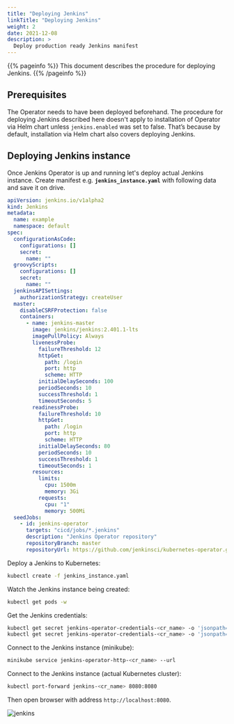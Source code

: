 ```yaml
---
title: "Deploying Jenkins"
linkTitle: "Deploying Jenkins"
weight: 2
date: 2021-12-08
description: >
  Deploy production ready Jenkins manifest
---
```


{{% pageinfo %}}
This document describes the procedure for deploying Jenkins.
{{% /pageinfo %}}


## Prerequisites
The Operator needs to have been deployed beforehand. The procedure for deploying Jenkins described here doesn't apply to
installation of Operator via Helm chart unless `jenkins.enabled` was set to false.
That’s because by default, installation via Helm chart also covers deploying Jenkins.


## Deploying Jenkins instance
Once Jenkins Operator is up and running let's deploy actual Jenkins instance.
Create manifest e.g. **`jenkins_instance.yaml`** with following data and save it on drive.

```yaml
apiVersion: jenkins.io/v1alpha2
kind: Jenkins
metadata:
  name: example
  namespace: default
spec:
  configurationAsCode:
    configurations: []
    secret:
      name: ""
  groovyScripts:
    configurations: []
    secret:
      name: ""
  jenkinsAPISettings:
    authorizationStrategy: createUser
  master:
    disableCSRFProtection: false
    containers:
      - name: jenkins-master
        image: jenkins/jenkins:2.401.1-lts
        imagePullPolicy: Always
        livenessProbe:
          failureThreshold: 12
          httpGet:
            path: /login
            port: http
            scheme: HTTP
          initialDelaySeconds: 100
          periodSeconds: 10
          successThreshold: 1
          timeoutSeconds: 5
        readinessProbe:
          failureThreshold: 10
          httpGet:
            path: /login
            port: http
            scheme: HTTP
          initialDelaySeconds: 80
          periodSeconds: 10
          successThreshold: 1
          timeoutSeconds: 1
        resources:
          limits:
            cpu: 1500m
            memory: 3Gi
          requests:
            cpu: "1"
            memory: 500Mi
  seedJobs:
    - id: jenkins-operator
      targets: "cicd/jobs/*.jenkins"
      description: "Jenkins Operator repository"
      repositoryBranch: master
      repositoryUrl: https://github.com/jenkinsci/kubernetes-operator.git
```

Deploy a Jenkins to Kubernetes:

```bash
kubectl create -f jenkins_instance.yaml
```
Watch the Jenkins instance being created:

```bash
kubectl get pods -w
```

Get the Jenkins credentials:

```bash
kubectl get secret jenkins-operator-credentials-<cr_name> -o 'jsonpath={.data.user}' | base64 -d
kubectl get secret jenkins-operator-credentials-<cr_name> -o 'jsonpath={.data.password}' | base64 -d
```

Connect to the Jenkins instance (minikube):

```bash
minikube service jenkins-operator-http-<cr_name> --url
```

Connect to the Jenkins instance (actual Kubernetes cluster):

```bash
kubectl port-forward jenkins-<cr_name> 8080:8080
```
Then open browser with address `http://localhost:8080`.

![jenkins](/kubernetes-operator/img/jenkins.png)
